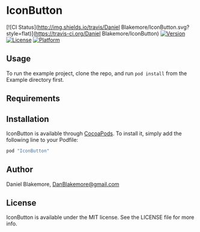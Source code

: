 # IconButton

[![CI Status](http://img.shields.io/travis/Daniel Blakemore/IconButton.svg?style=flat)](https://travis-ci.org/Daniel Blakemore/IconButton)
[![Version](https://img.shields.io/cocoapods/v/IconButton.svg?style=flat)](http://cocoapods.org/pods/IconButton)
[![License](https://img.shields.io/cocoapods/l/IconButton.svg?style=flat)](http://cocoapods.org/pods/IconButton)
[![Platform](https://img.shields.io/cocoapods/p/IconButton.svg?style=flat)](http://cocoapods.org/pods/IconButton)

## Usage

To run the example project, clone the repo, and run `pod install` from the Example directory first.

## Requirements

## Installation

IconButton is available through [CocoaPods](http://cocoapods.org). To install
it, simply add the following line to your Podfile:

```ruby
pod "IconButton"
```

## Author

Daniel Blakemore, DanBlakemore@gmail.com

## License

IconButton is available under the MIT license. See the LICENSE file for more info.

